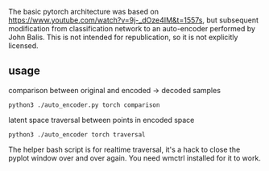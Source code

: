 
The basic pytorch architecture was based on https://www.youtube.com/watch?v=9j-_dOze4IM&t=1557s, but subsequent modification from classification network to an auto-encoder performed by John Balis. This is not intended for republication, so it is not explicitly licensed. 

## usage 


comparison between original and encoded -> decoded samples

`python3 ./auto_encoder.py torch comparison`

latent space traversal between points in encoded space

`python3 ./auto_encoder torch traversal` 

The helper bash script is for realtime traversal, it's a hack to close the pyplot window over and over again. You need wmctrl installed for it to work.